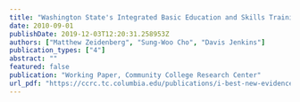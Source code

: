 ```yaml
---
title: "Washington State's Integrated Basic Education and Skills Training Program (I-BEST): New Evidence of Effectiveness"
date: 2010-09-01
publishDate: 2019-12-03T12:20:31.258953Z
authors: ["Matthew Zeidenberg", "Sung-Woo Cho", "Davis Jenkins"]
publication_types: ["4"]
abstract: ""
featured: false
publication: "Working Paper, Community College Research Center"
url_pdf: "https://ccrc.tc.columbia.edu/publications/i-best-new-evidence.html"
---
```


